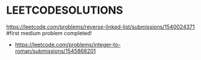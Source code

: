 # LEETCODESOLUTIONS
https://leetcode.com/problems/reverse-linked-list/submissions/1540024371
#first medium problem completed!
- https://leetcode.com/problems/integer-to-roman/submissions/1545868201
